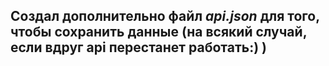 ## Создал дополнительно файл _api.json_ для того, чтобы сохранить данные (на всякий случай, если вдруг api перестанет работать:) )
